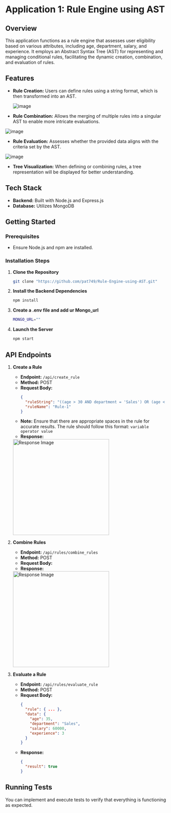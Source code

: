 
# Application 1: Rule Engine using AST 


## Overview

This application functions as a rule engine that assesses user eligibility based on various attributes, including age, department, salary, and experience. It employs an Abstract Syntax Tree (AST) for representing and managing conditional rules, facilitating the dynamic creation, combination, and evaluation of rules.

## Features

- **Rule Creation:** Users can define rules using a string format, which is then transformed into an AST.

  ![image](https://github.com/user-attachments/assets/b24780d5-5041-4707-9b31-2cbf573fcf03)


- **Rule Combination:** Allows the merging of multiple rules into a singular AST to enable more intricate evaluations.

![image](https://github.com/user-attachments/assets/f80b0a7b-0201-4d0f-9c7c-eb4acd42ad06)


- **Rule Evaluation:** Assesses whether the provided data aligns with the criteria set by the AST.

![image](https://github.com/user-attachments/assets/d154eb35-eb66-459e-9452-2dcc286eb121)


- **Tree Visualization:** When defining or combining rules, a tree representation will be displayed for better understanding.

## Tech Stack

- **Backend:** Built with Node.js and Express.js
- **Database:** Utilizes MongoDB

## Getting Started

### Prerequisites

- Ensure Node.js and npm are installed.

### Installation Steps

1. **Clone the Repository**
   ```bash
   git clone "https://github.com/pat749/Rule-Engine-using-AST.git"
   ```
2. **Install the Backend Dependencies**
   ```bash
   npm install
   ```
2. **Create a .env file and add ur Mongo_url**
   ```bash
   MONGO_URL=""
   ```
4. **Launch the Server**
   ```bash
   npm start
   ```

## API Endpoints

1. **Create a Rule**
   - **Endpoint:** `/api/create_rule`
   - **Method:** POST
   - **Request Body:**
     ```json
     {
       "ruleString": "((age > 30 AND department = 'Sales') OR (age < 25 AND department = 'Marketing')) AND (salary > 50000 OR experience > 5)",
       "ruleName": "Rule-1"
     }
     ```
   - **Note:** Ensure that there are appropriate spaces in the rule for accurate results. The rule should follow this format: 
   `variable operator value`
   - **Response:**
    <img src="https://github.com/user-attachments/assets/4f66d741-c025-45cd-b602-acc027f0a9c6" alt="Response Image" width="300" />

   
     
     
2. **Combine Rules**
   - **Endpoint:** `/api/rules/combine_rules`
   - **Method:** POST
   - **Request Body:**
   - **Response:**
   <img src="https://github.com/user-attachments/assets/908bbdc4-0d21-4a33-ac39-5a8041100b99" alt="Response Image" width="300" />



3. **Evaluate a Rule**
   - **Endpoint:** `/api/rules/evaluate_rule`
   - **Method:** POST
   - **Request Body:**
     ```json
     {
       "rule": { ... },
       "data": {
         "age": 35,
         "department": "Sales",
         "salary": 60000,
         "experience": 3
       }
     }
     ```
   - **Response:**
     ```json
     {
       "result": true
     }
     ```

## Running Tests

You can implement and execute tests to verify that everything is functioning as expected.
